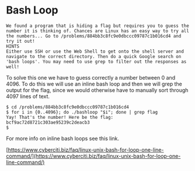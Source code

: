 # Bash Loop

```
We found a program that is hiding a flag but requires you to guess the number it is thinking of. Chances are Linux has an easy way to try all the numbers... Go to /problems/884bb3c8fc9e0dbccc09787c1b016cd4 and try it out!
HINTS
Either use SSH or use the Web Shell to get onto the shell server and navigate to the correct directory. Then do a quick Google search on 'bash loops'. You may need to use grep to filter out the responses as well!
```

To solve this one we have to guess correctly a number between 0 and 4096. To do this we will use an inline bash loop and then we will grep the output for the flag, since we would otherwise have to manually sort through 4097 lines of text.

```
$ cd /problems/884bb3c8fc9e0dbccc09787c1b016cd4
$ for i in {0..4096}; do ./bashloop "$i"; done | grep flag
Yay! That's the number! Here be the flag: bcf9ac72d8721c303ae95239c2deacb3
$ 
```

For more info on inline bash loops see this link.

[https://www.cyberciti.biz/faq/linux-unix-bash-for-loop-one-line-command/](https://www.cyberciti.biz/faq/linux-unix-bash-for-loop-one-line-command/)
